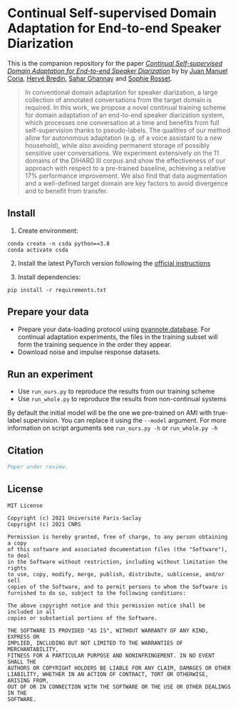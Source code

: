 # Continual Self-supervised Domain Adaptation for End-to-end Speaker Diarization

This is the companion repository for the paper *[Continual Self-supervised Domain Adaptation for End-to-end Speaker Diarization](/paper.pdf)* by by [Juan Manuel Coria](https://juanmc2005.github.io/), [Hervé Bredin](https://herve.niderb.fr), [Sahar Ghannay](https://saharghannay.github.io/) and [Sophie Rosset](https://perso.limsi.fr/rosset/).

> In conventional domain adaptation for speaker diarization, a large collection of annotated conversations from the target domain is required. In this work, we propose a novel continual training scheme for domain adaptation of an end-to-end speaker diarization system, which processes one conversation at a time and benefits from full self-supervision thanks to pseudo-labels. The qualities of our method allow for autonomous adaptation (e.g. of a voice assistant to a new household), while also avoiding permanent storage of possibly sensitive user conversations. We experiment extensively on the 11 domains of the DIHARD III corpus and show the effectiveness of our approach with respect to a pre-trained baseline, achieving a relative 17% performance improvement. We also find that data augmentation and a well-defined target domain are key factors to avoid divergence and to benefit from transfer.

## Install

1) Create environment:

```shell
conda create -n csda python==3.8
conda activate csda
```

2) Install the latest PyTorch version following the [official instructions](https://pytorch.org/get-started/locally/#start-locally)

4) Install dependencies:
```shell
pip install -r requirements.txt
```

## Prepare your data

- Prepare your data-loading protocol using [pyannote.database](https://github.com/pyannote/pyannote-database). For continual adaptation experiments, the files in the training subset will form the training sequence in the order they appear.
- Download noise and impulse response datasets.

## Run an experiment

- Use `run_ours.py` to reproduce the results from our training scheme
- Use `run_whole.py` to reproduce the results from non-continual systems

By default the initial model will be the one we pre-trained on AMI with true-label supervision. You can replace it using the `--model` argument.
For more information on script arguments see `run_ours.py -h` or `run_whole.py -h`

## Citation

```bibtex
Paper under review. 
```

## License

```
MIT License

Copyright (c) 2021 Université Paris-Saclay
Copyright (c) 2021 CNRS

Permission is hereby granted, free of charge, to any person obtaining a copy
of this software and associated documentation files (the "Software"), to deal
in the Software without restriction, including without limitation the rights
to use, copy, modify, merge, publish, distribute, sublicense, and/or sell
copies of the Software, and to permit persons to whom the Software is
furnished to do so, subject to the following conditions:

The above copyright notice and this permission notice shall be included in all
copies or substantial portions of the Software.

THE SOFTWARE IS PROVIDED "AS IS", WITHOUT WARRANTY OF ANY KIND, EXPRESS OR
IMPLIED, INCLUDING BUT NOT LIMITED TO THE WARRANTIES OF MERCHANTABILITY,
FITNESS FOR A PARTICULAR PURPOSE AND NONINFRINGEMENT. IN NO EVENT SHALL THE
AUTHORS OR COPYRIGHT HOLDERS BE LIABLE FOR ANY CLAIM, DAMAGES OR OTHER
LIABILITY, WHETHER IN AN ACTION OF CONTRACT, TORT OR OTHERWISE, ARISING FROM,
OUT OF OR IN CONNECTION WITH THE SOFTWARE OR THE USE OR OTHER DEALINGS IN THE
SOFTWARE.
```
